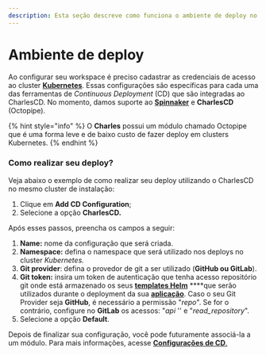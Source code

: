```yaml
---
description: Esta seção descreve como funciona o ambiente de deploy no Charles.
---
```


# Ambiente de deploy

Ao configurar seu workspace é preciso cadastrar as credenciais de acesso ao cluster [**Kubernetes**](https://kubernetes.io/). Essas configurações são específicas para cada uma das ferramentas de _Continuous Deployment_ \(CD\) que são integradas ao CharlesCD. No momento, damos suporte ao  [**Spinnaker**](https://www.spinnaker.io/) e **CharlesCD** \(Octopipe\). 

{% hint style="info" %}
O **Charles** possui um módulo chamado Octopipe que é uma forma leve e de baixo custo de fazer deploy em clusters Kubernetes.
{% endhint %}

### Como realizar seu deploy?

Veja abaixo o exemplo de como realizar seu deploy utilizando o CharlesCD no mesmo cluster de instalação:

1. Clique em **Add CD Configuration**;
2. Selecione a opção **CharlesCD.**

Após esses passos, preencha os campos a seguir:

1. **Name:** nome da configuração que será criada.
2. **Namespace:** defina o namespace que será utilizado nos deploys no cluster _Kubernetes._
3. **Git provider**: defina o provedor de git a ser utilizado \(**GitHub ou GitLab**\).
4. **Git token:** insira um token de autenticação que tenha acesso repositório git onde está armazenado os seus [**templates Helm**](../criando-seu-primeiro-modulo/configurando-o-chart-template.md) ****que serão utilizados durante o deployment da sua [**aplicação**](../criando-seu-primeiro-modulo/). Caso o seu Git Provider seja **GitHub**, é necessário a permissão "_repo_".  Se for o contrário, configure no **GitLab** os acessos: "_api_ '' e "_read\_repository_".
5. Selecione a opção **Default**.

Depois de finalizar sua configuração, você pode futuramente associá-la a um módulo. Para mais informações, acesse [**Configurações de CD**.](../../referencia/configuracao-cd.md)

